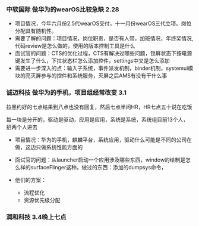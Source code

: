 ### 中软国际 做华为的wearOS比较急缺 2.28

* 项目情况，今年六月份2.5代wearOS交付，十一月份wearOS三代立项。岗位分配具有随机性。
* 需要了解的问题：项目情况，岗位职责，是否有人带，加班情况，年终奖情况,代码review是怎么做的，使用的版本控制工具是什么
* 面试官的问题：CTS的优化过程，CTS有解决过哪些问题，锁屏状态下按电源键发生了什么，下拉状态栏怎么添加控件，settings中又是怎么添加
* 需要进一步深入的点：输入子系统，事件派发机制，binder机制，systemui模块的亮灭屏参与的控件和系统服务，灭屏之后AMS有没有干什么事

### 诚迈科技 做华为的手机，项目组经常改变 3.1

拉黑约好的七点结果到八点也没有回复，然后七点半问HR，HR七点五十说在吃饭

每一块是分开的，驱动是驱动，应用是应用，系统是系统，系统组目前13个人，招两个人进去

* 项目情况：华为的手机，麒麟平台，系统应用，驱动什么可能是不同的公司在做，这边只做系统性能方面的

* 面试官的问题：从launcher启动一个应用涉及哪些东西，window的绘制是怎么样的surfaceFlinger这种。做过的东西：添加的dumpsys命令，
* 他们的方案：
  * 流程优化
  * 资源优先级分配

### 润和科技 3.4晚上七点